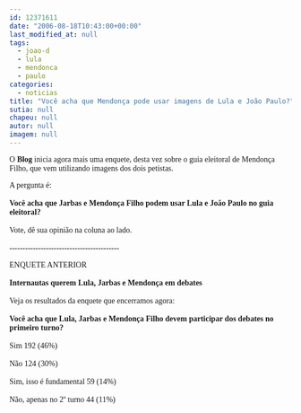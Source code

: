 ```yaml
---
id: 12371611
date: "2006-08-18T10:43:00+00:00"
last_modified_at: null
tags:
  - joao-d
  - lula
  - mendonca
  - paulo
categories:
  - noticias
title: "Você acha que Mendonça pode usar imagens de Lula e João Paulo?"
sutia: null
chapeu: null
autor: null
imagem: null
---
```

<p><P><FONT face=Verdana>O <STRONG>Blog</STRONG> inicia agora mais uma enquete, desta vez sobre o guia eleitoral de Mendonça Filho, que vem utilizando imagens dos dois petistas.</FONT></P></p>
<p><P><FONT face=Verdana>A pergunta é:<BR><BR></FONT><FONT face=Verdana><STRONG>Você acha que Jarbas e Mendonça Filho podem usar Lula e João Paulo no guia eleitoral?<BR></STRONG><BR>Vote, dê sua opinião na coluna ao lado.<BR><BR>------------------------------------------<BR></FONT></P></p>
<p><P><FONT face=Verdana>ENQUETE ANTERIOR<BR><BR></FONT><FONT face=Verdana><STRONG>Internautas querem Lula, Jarbas e Mendonça em debates<BR></STRONG><BR>Veja os resultados da enquete que encerramos agora:<BR><BR></FONT><FONT face=Verdana><STRONG>Você acha que Lula, Jarbas e Mendonça Filho devem participar dos debates no primeiro turno? <BR><BR></STRONG>Sim 192 (46%)<BR><BR>Não 124 (30%)<BR><BR>Sim, isso é fundamental 59 (14%)<BR><BR>Não, apenas no 2º turno 44 (11%)</FONT></P> </p>
